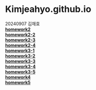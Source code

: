 # Kimjeahyo.github.io

20240907 김재효 <br/>
              [**homework2**](https://Kimjeahyo.github.io/homework2.html) <br/>
              [**homework2-2**](https://Kimjeahyo.github.io/homework2-2.html)<br/>
              [**homework2-3**](https://Kimjeahyo.github.io/homework2-3.html)<br/>
              [**homework2-4**](https://Kimjeahyo.github.io/homework2-4.html)<br/>
              [**homework3-1**](https://Kimjeahyo.github.io/homework3-1.jpg)<br/>
              [**homework3-2**](https://Kimjeahyo.github.io/homework3-2.jpg)<br/>
              [**homework3-3**](https://Kimjeahyo.github.io/homework3-3.jpg)<br/>
              [**homework3-4**](https://Kimjeahyo.github.io/homework3-4.jpg)<br/>
              [**homework3-5**](https://Kimjeahyo.github.io/homework3-5.jpg)<br/>
              [**homework4**](https://Kimjeahyo.github.io/homework4)<br/>
              [**homework5**](https://Kimjeahyo.github.io/homework5)<br/>
              
